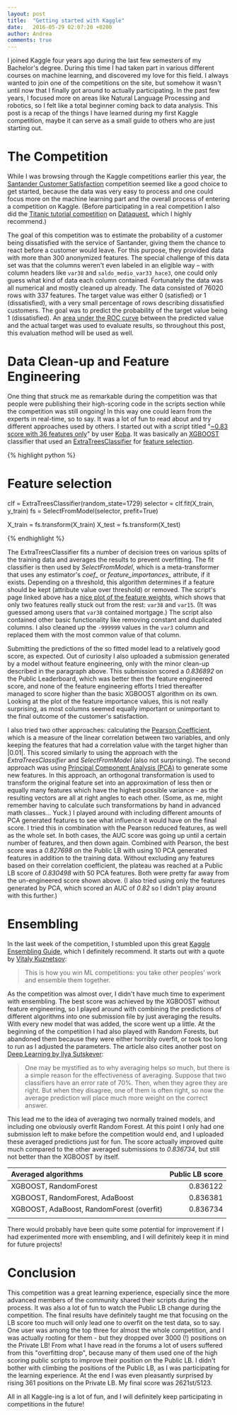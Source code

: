```yaml
---
layout: post
title:  "Getting started with Kaggle"
date:   2016-05-29 02:07:20 +0200
author: Andrea
comments: true
---
```


I joined Kaggle four years ago during the last few semesters of my Bachelor's degree. During this time I had taken part in various different courses on machine learning, and discovered my love for this field. I always wanted to join one of the competitions on the site, but somehow it wasn't until now that I finally got around to actually participating. In the past few years, I focused more on areas like Natural Language Processing and robotics, so I felt like a total beginner coming back to data analysis. This post is a recap of the things I have learned during my first Kaggle competition, maybe it can serve as a small guide to others who are just starting out.


# The Competition

While I was browsing through the Kaggle competitions earlier this year, the [Santander Customer Satisfaction][santander-customer-satisfaction] competition seemed like a good choice to get started, because the data was very easy to process and one could focus more on the machine learning part and the overall process of entering a competition on Kaggle. (Before participating in a real competition I also did the [Titanic tutorial competition][titanic-tutorial] on [Dataquest][dataquest], which I highly recommend.)

The goal of this competition was to estimate the probability of a customer being dissatisfied with the service of Santander, giving them the chance to react before a customer would leave. For this purpose, they provided data with more than 300 anonymized features. The special challenge of this data set was that the columns weren't even labeled in an eligible way – with column headers like `var38` and `saldo_medio_var33_hace3`, one could only guess what kind of data each column contained. Fortunately the data was all numerical and mostly cleaned up already.
The data consisted of 76020 rows with 337 features. The target value was either 0 (satisfied) or 1 (dissatisfied), with a very small percentage of rows describing dissatisfied customers. The goal was to predict the probability of the target value being 1 (dissatisfied).
An [area under the ROC curve][auc] between the predicted value and the actual target was used to evaluate results, so throughout this post, this evaluation method will be used as well.


# Data Clean-up and Feature Engineering

One thing that struck me as remarkable during the competition was that people were publishing their high-scoring code in the scripts section while the competition was still ongoing! In this way one could learn from the experts in real-time, so to say. It was a lot of fun to read about and try different approaches used by others.
I started out with a script titled "[~0.83 score with 36 features only][high-score-few-features]" by user [Koba][koba]. It was basically an [XGBOOST][xgboost] classifier that used an [ExtraTreesClassifier][extra-trees-classifier] for [feature selection][feature-selection].

{% highlight python %}
# Feature selection

clf = ExtraTreesClassifier(random_state=1729)
selector = clf.fit(X_train, y_train)
fs = SelectFromModel(selector, prefit=True)

X_train = fs.transform(X_train)
X_test = fs.transform(X_test)

{% endhighlight %}


The ExtraTreesClassifier fits a number of decision trees on various splits of the training data and averages the results to prevent overfitting. The fit classifier is then used by *SelectFromModel*, which is a meta-transformer that uses any estimator's *coef_* or *feature_importances_* attribute, if it exists. Depending on a threshold, this algorithm determines if a feature should be kept (attribute value over threshold) or removed. The script's page linked above has a [nice plot of the feature weights][feature-weights], which shows that only two features really stuck out from the rest: `var38` and `var15`. (It was guessed among users that `var38` contained mortgage.)
The script also contained other basic functionality like removing constant and duplicated columns. I also cleaned up the `-999999` values in the `var3` column and replaced them with the most common value of that column.

Submitting the predictions of the so fitted model lead to a relatively good score, as expected. Out of curiosity I also uploaded a submission generated by a model without feature engineering, only with the minor clean-up described in the paragraph above. This submission scored a *0.836892* on the Public Leaderboard, which was better then the feature engineered score, and none of the feature engineering efforts I tried thereafter managed to score higher than the basic XGBOOST algorithm on its own.
Looking at the plot of the feature importance values, this is not really surprising, as most columns seemed equally important or unimportant to the final outcome of the customer's satisfaction.

I also tried two other approaches: calculating the [Pearson Coefficient][pearson-coefficient], which is a measure of the linear correlation between two variables, and only keeping the features that had a correlation value with the target higher than |0.01|. This scored similarly to using the approach with the *ExtraTreesClassifier* and *SelectFromModel* (also not surprising).
The second approach was using [Principal Component Analysis (PCA)][pca] to generate some new features. In this approach, an orthogonal transformation is used to transform the original feature set into an approximation of less then or equally many features which have the highest possible variance - as the resulting vectors are all at right angles to each other. (Some, as me, might remember having to calculate such transformations by hand in advanced math classes... Yuck.)
I played around with including different amounts of PCA generated features to see what influence it would have on the final score. I tried this in combination with the Pearson reduced features, as well as the whole set. In both cases, the AUC score was going up until a certain number of features, and then down again. Combined with Pearson, the best score was a *0.827698* on the Public LB with using 10 PCA generated features in addition to the training data. Without excluding any features based on their correlation coefficient, the plateau was reached at a Public LB score of *0.830498* with 50 PCA features. Both were pretty far away from the un-engineered score shown above. (I also tried using only the features generated by PCA, which scored an AUC of *0.82* so I didn't play around with this further.)



# Ensembling

In the last week of the competition, I stumbled upon this great [Kaggle Ensembling Guide][kaggle-ensembling-guide], which I definitely recommend. It starts out with a quote by [Vitaly Kuznetsov][vitaly-kuznetsov]:

> This is how you win ML competitions: you take other peoples’ work and ensemble them together.

As the competition was almost over, I didn't have much time to experiment with ensembling. The best score was achieved by the XGBOOST without feature engineering, so I played around with combining the predictions of different algorithms into one submission file by just averaging the results. With every new model that was added, the score went up a little. At the beginning of the competition I had also played with Random Forests, but abandoned them because they were either horribly overfit, or took too long to run as I adjusted the parameters. The article also cites another post on [Deep Learning by Ilya Sutskever][deep-learning-sutskever]:

> One may be mystified as to why averaging helps so much, but there is a simple reason for the effectiveness of averaging. Suppose that two classifiers have an error rate of 70%. Then, when they agree they are right. But when they disagree, one of them is often right, so now the average prediction will place much more weight on the correct answer.

This lead me to the idea of averaging two normally trained models, and including one obviously overfit Random Forest. At this point I only had one submission left to make before the competition would end, and I uploaded these averaged predictions just for fun. The score actually improved quite much compared to the other averaged submissions to *0.836734*, but still not better than the XGBOOST by itself.

| Averaged algorithms | Public LB score |
| :------------- |-------------:|
| XGBOOST, RandomForest | 0.836122 |
| XGBOOST, RandomForest, AdaBoost | 0.836381 |
| XGBOOST, AdaBoost, RandomForest (overfit) | 0.836734 |
| | |


There would probably have been quite some potential for improvement if I had experimented more with ensembling, and I will definitely keep it in mind for future projects!



# Conclusion

This competition was a great learning experience, especially since the more advanced members of the community shared their scripts during the process. It was also a lot of fun to watch the Public LB change during the competition. The final results have definitely taught me that focusing on the LB score too much will only lead one to overfit on the test data, so to say. One user was among the top three for almost the whole competition, and I was actually rooting for them - but they dropped over 3000 (!) positions on the Private LB!
From what I have read in the forums a lot of users suffered from this "overfitting drop", because many of them used one of the high scoring public scripts to improve their position on the Public LB. I didn't bother with climbing the positions of the Public LB, as I was participating for the learning experience. At the end I was even pleasantly surprised by rising 361 positions on the Private LB. My final score was 2621st/5123.

All in all Kaggle-ing is a lot of fun, and I will definitely keep participating in competitions in the future!




[santander-customer-satisfaction]: https://www.kaggle.com/c/santander-customer-satisfaction
[titanic-tutorial]: https://www.kaggle.com/c/titanic
[dataquest]: https://www.dataquest.io/course/kaggle-competitions
[auc]: https://en.wikipedia.org/wiki/Receiver_operating_characteristic
[high-score-few-features]: https://www.kaggle.com/kobakhit/santander-customer-satisfaction/0-84-score-with-36-features-only/code
[koba]: https://www.kaggle.com/kobakhit
[xgboost]: http://xgboost.readthedocs.io/en/latest/python/python_intro.html
[extra-trees-classifier]: http://scikit-learn.org/stable/modules/generated/sklearn.ensemble.ExtraTreesClassifier.html
[feature-selection]: http://scikit-learn.org/stable/modules/generated/sklearn.feature_selection.SelectFromModel.html
[feature-weights]: https://www.kaggle.io/svf/213838/5bb291c6759892e1b1939f5b33a0e2fb/1.png
[pearson-coefficient]: https://en.wikipedia.org/wiki/Pearson_product-moment_correlation_coefficient
[pca]: https://en.wikipedia.org/wiki/Principal_component_analysis
[kaggle-ensembling-guide]: http://mlwave.com/kaggle-ensembling-guide/
[vitaly-kuznetsov]: http://cims.nyu.edu/~vitaly/
[deep-learning-sutskever]: http://yyue.blogspot.com/2015/01/a-brief-overview-of-deep-learning.html